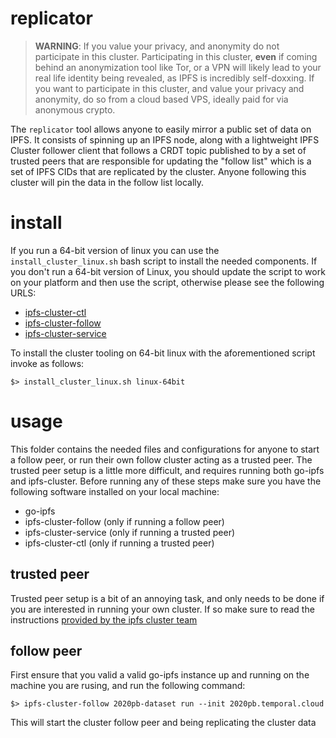 # replicator

> **WARNING**: If you value your privacy, and anonymity do not participate in this cluster. Participating in this cluster, **even** if coming behind an anonymization tool like Tor, or a VPN will likely lead to your real life identity being revealed, as IPFS is incredibly self-doxxing. If you want to participate in this cluster, and value your privacy and anonymity, do so from a cloud based VPS, ideally paid for via anonymous crypto.

The `replicator` tool allows anyone to easily mirror a public set of data on IPFS. It consists of spinning up an IPFS node, along with a lightweight IPFS Cluster follower client that follows a CRDT topic published to by a set of trusted peers that are responsible for updating the "follow list" which is a set of IPFS CIDs that are replicated by the cluster. Anyone following this cluster will pin the data in the follow list locally.

# install

If you run a 64-bit version of linux you can use the `install_cluster_linux.sh` bash script to install the needed components. If you don't run a 64-bit version of Linux, you should update the script to work on your platform and then use the script, otherwise please see the following URLS:

* [ipfs-cluster-ctl](https://dist.ipfs.io/#ipfs-cluster-ctl)
* [ipfs-cluster-follow](https://dist.ipfs.io/#ipfs-cluster-follow)
* [ipfs-cluster-service](https://dist.ipfs.io/#ipfs-cluster-service)


To install the cluster tooling on 64-bit linux with the aforementioned script invoke as follows:

```shell
$> install_cluster_linux.sh linux-64bit
```

# usage

This folder contains the needed files and configurations for anyone to start a follow peer, or run their own follow cluster acting as a trusted peer. The trusted peer setup is a little more difficult, and requires running both go-ipfs and ipfs-cluster. Before running any of these steps make sure you have the following software installed on your local machine:

* go-ipfs
* ipfs-cluster-follow (only if running a follow peer)
* ipfs-cluster-service (only if running a trusted peer)
* ipfs-cluster-ctl (only if running a trusted peer)

## trusted peer

Trusted peer setup is a bit of an annoying task, and only needs to be done if you are interested in running your own cluster. If so make sure to read the instructions [provided by the ipfs cluster team](https://cluster.ipfs.io/documentation/collaborative/setup/)

## follow peer

First ensure that you valid a valid go-ipfs instance up and running on the machine you are rusing, and run the following command:

```shell
$> ipfs-cluster-follow 2020pb-dataset run --init 2020pb.temporal.cloud
```

This will start the cluster follow peer and being replicating the cluster data